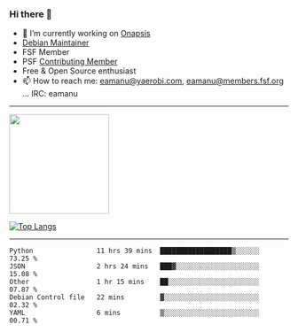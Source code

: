 ### Hi there 👋


- 🔭 I’m currently working on [Onapsis](http://onapsis.com)
- [Debian Maintainer](https://qa.debian.org/developer.php?login=eamanu%40yaerobi.com)
- FSF Member
- PSF [Contributing Member](https://www.python.org/psf/membership/#what-membership-classes-are-there)
- Free & Open Source enthusiast 
- 📫 How to reach me: eamanu@yaerobi.com, eamanu@members.fsf.org ... IRC: eamanu

---

<img height="180em" src="https://github-readme-stats.vercel.app/api?theme=dark&username=eamanu&show_icons=true&hide_border=true&&count_private=true&include_all_commits=true" />

[![Top Langs](https://github-readme-stats.vercel.app/api/top-langs/?theme=dark&username=eamanu&layout=compact)](https://github.com/anuraghazra/github-readme-stats)

---

<!--START_SECTION:waka-->
```text
Python                11 hrs 39 mins  ██████████████████▒░░░░░░   73.25 % 
JSON                  2 hrs 24 mins   ███▓░░░░░░░░░░░░░░░░░░░░░   15.08 % 
Other                 1 hr 15 mins    ██░░░░░░░░░░░░░░░░░░░░░░░   07.87 % 
Debian Control file   22 mins         ▓░░░░░░░░░░░░░░░░░░░░░░░░   02.32 % 
YAML                  6 mins          ▒░░░░░░░░░░░░░░░░░░░░░░░░   00.71 % 
```
<!--END_SECTION:waka-->
